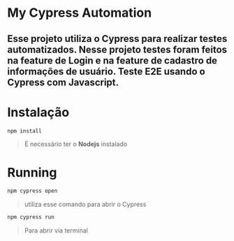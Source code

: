 # My Cypress Automation 

## Esse projeto utiliza o Cypress para realizar testes automatizados. Nesse projeto testes foram feitos na  feature de Login e na feature de cadastro de informações de usuário. Teste E2E usando o Cypress com Javascript.

# Instalação

```bash
npm install
```

> É necessário ter o **Nodejs** instalado

# Running
```bash
npm cypress open 
```
> utiliza esse comando para abrir o Cypress

```bash
npm cypress run
```
> Para abrir via terminal
